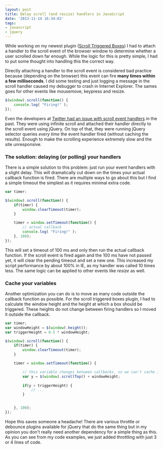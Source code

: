 ```yaml
---
layout: post
title: Delay scroll (and resize) handlers in JavaScript
date: '2013-11-14 16:34:02'
tags:
- javascript
- jquery
---
```


While working on my newest plugin (<a href="http://dannyvankooten.com/wordpress-plugins/scroll-triggered-boxes/">Scroll Triggered Boxes</a>) I had to attach a handler to the scroll event of the browser window to determine whether a user scrolled down far enough. While the logic for this is pretty simple, I had to put some thought into handling this the correct way.

Directly attaching a handler to the scroll event is considered bad practice because (depending on the browser) this event can fire <strong>many times within a few milliseconds</strong>. I did some testing and just logging a message in the scroll handler caused my debugger to crash in Internet Explorer. The sames goes for other events like mousemove, keypress and resize.

```javascript
$(window).scroll(function() {
	console.log( "Firing!" );
});
```

Even the developers at <a href="http://ejohn.org/blog/learning-from-twitter/">Twitter had an issue with scroll event handlers</a> in the past. They were using infinite scroll and attached their handler directly to the scroll event using jQuery. On top of that, they were running jQuery selector queries <em>every time</em> the event handler fired (without caching the results). Enough to make the scrolling experience extremely slow and the site  unresponsive.

<h3>The solution: delaying (or polling) your handlers</h3>
There is a simple solution to this problem: just run your event handlers with a slight delay. This will dramatically cut down on the times your actual callback function is fired. There are multiple ways to go about this but I find a simple timeout the simplest as it requires minimal extra code.

```javascript
var timer;

$(window).scroll(function() {
	if(timer) {
		window.clearTimeout(timer);
	}

	timer = window.setTimeout(function() {
		// actual callback
		console.log( "Firing!" );
	}, 100);
});
```

This will set a timeout of 100 ms and only then run the actual callback function. If the scroll event is fired again and the 100 ms have not passed yet, it will clear the pending timeout and set a new one. This increased my script performance by about 100% in IE, as my handler was called 10 times less. The same logic can be applied to other events like <em>resize</em> as well.

<h3>Cache your variables</h3>
Another optimization you can do is to move as many code outside the callback function as possible. For the scroll triggered boxes plugin, I had to calculate the window height and the height at which a box should be triggered. These heights do not change between firing handlers so I moved it outside the callback.

```javascript
var timer;
var windowHeight = $(window).height();
var triggerHeight = 0.5 * windowHeight;

$(window).scroll(function() {
	if(timer) {
		window.clearTimeout(timer);
	}

	timer = window.setTimeout(function() {

		// this variable changes between callbacks, so we can't cache it
		var y = $(window).scrollTop() + windowHeight;
 
	    if(y > triggerHeight) {
	        // ...
	    }

		
	}, 100);
});
```

Hope this saves someone a headache! There are various throttle or debounce plugins available for jQuery that do the same thing but in my opinion you don't really need another dependency for a simple thing as this. As you can see from my code examples, we just added throttling with just 3 or 4 lines of code.
